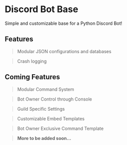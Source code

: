 # Discord Bot Base
Simple and customizable base for a Python Discord Bot!

## Features
>Modular JSON configurations and databases

>Crash logging

## Coming Features

>Modular Command System

>Bot Owner Control through Console

>Guild Specific Settings

>Customizable Embed Templates

>Bot Owner Exclusive Command Template

>**More to be added soon...**
